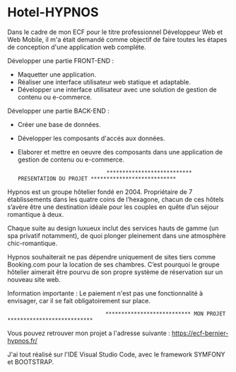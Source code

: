 # Hotel-HYPNOS

Dans le cadre de mon ECF pour le titre professionnel Développeur Web et Web Mobile, il m'a était demandé comme objectif de faire toutes les étapes de conception d'une application web compléte.

Développer une partie FRONT-END :

- Maquetter une application.
- Réaliser une interface utilisateur web statique et adaptable.
- Développer une interface utilisateur avec une solution de gestion de contenu ou e-commerce.

Développer une partie BACK-END :

- Créer une base de données.
- Développer les composants d'accés aux données.
- Elaborer et mettre en oeuvre des composants dans une application de gestion de contenu ou e-commerce.


                                  *************************** PRESENTATION DU PROJET ***************************

Hypnos est un groupe hôtelier fondé en 2004. Propriétaire de 7 établissements dans les quatre
coins de l’hexagone, chacun de ces hôtels s’avère être une destination idéale pour les couples
en quête d’un séjour romantique à deux.

Chaque suite au design luxueux inclut des services hauts de gamme (un spa privatif
notamment), de quoi plonger pleinement dans une atmosphère chic-romantique.

Hypnos souhaiterait ne pas dépendre uniquement de sites tiers comme Booking.com pour la
location de ses chambres. C’est pourquoi le groupe hôtelier aimerait être pourvu de son
propre système de réservation sur un nouveau site web.

Information importante : Le paiement n'est pas une fonctionnalité à envisager, car il se fait
obligatoirement sur place. 
 
                                   *************************** MON PROJET ***************************

Vous pouvez retrouver mon projet a l'adresse suivante : https://ecf-bernier-hypnos.fr/

J'ai tout réalisé sur l'IDE Visual Studio Code, avec le framework SYMFONY et BOOTSTRAP.
